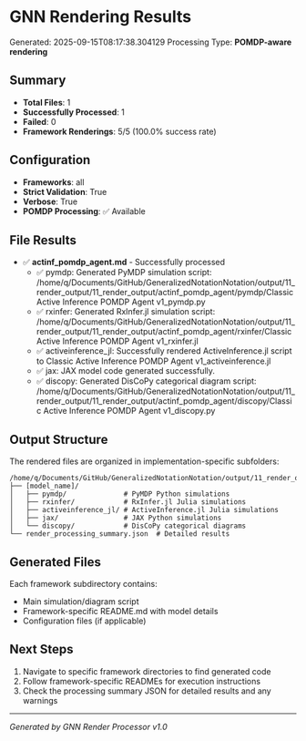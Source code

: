 # GNN Rendering Results

Generated: 2025-09-15T08:17:38.304129
Processing Type: **POMDP-aware rendering**

## Summary

- **Total Files**: 1
- **Successfully Processed**: 1
- **Failed**: 0
- **Framework Renderings**: 5/5 (100.0% success rate)

## Configuration

- **Frameworks**: all
- **Strict Validation**: True
- **Verbose**: True
- **POMDP Processing**: ✅ Available

## File Results

- ✅ **actinf_pomdp_agent.md** - Successfully processed
  - ✅ pymdp: Generated PyMDP simulation script: /home/q/Documents/GitHub/GeneralizedNotationNotation/output/11_render_output/11_render_output/actinf_pomdp_agent/pymdp/Classic Active Inference POMDP Agent v1_pymdp.py
  - ✅ rxinfer: Generated RxInfer.jl simulation script: /home/q/Documents/GitHub/GeneralizedNotationNotation/output/11_render_output/11_render_output/actinf_pomdp_agent/rxinfer/Classic Active Inference POMDP Agent v1_rxinfer.jl
  - ✅ activeinference_jl: Successfully rendered ActiveInference.jl script to Classic Active Inference POMDP Agent v1_activeinference.jl
  - ✅ jax: JAX model code generated successfully.
  - ✅ discopy: Generated DisCoPy categorical diagram script: /home/q/Documents/GitHub/GeneralizedNotationNotation/output/11_render_output/11_render_output/actinf_pomdp_agent/discopy/Classic Active Inference POMDP Agent v1_discopy.py


## Output Structure

The rendered files are organized in implementation-specific subfolders:

```
/home/q/Documents/GitHub/GeneralizedNotationNotation/output/11_render_output/11_render_output/
├── [model_name]/
│   ├── pymdp/              # PyMDP Python simulations
│   ├── rxinfer/            # RxInfer.jl Julia simulations
│   ├── activeinference_jl/ # ActiveInference.jl Julia simulations
│   ├── jax/                # JAX Python simulations
│   └── discopy/            # DisCoPy categorical diagrams
└── render_processing_summary.json  # Detailed results
```

## Generated Files

Each framework subdirectory contains:
- Main simulation/diagram script
- Framework-specific README.md with model details
- Configuration files (if applicable)

## Next Steps

1. Navigate to specific framework directories to find generated code
2. Follow framework-specific READMEs for execution instructions  
3. Check the processing summary JSON for detailed results and any warnings

---

*Generated by GNN Render Processor v1.0*
